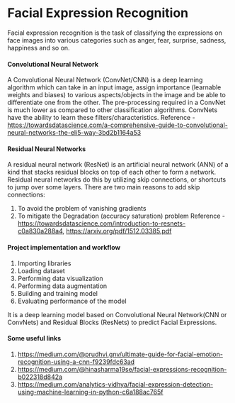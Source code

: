 # Facial Expression Recognition

Facial expression recognition is the task of classifying the expressions on face images into various categories such as anger, fear, surprise, sadness, happiness and so on.


#### Convolutional Neural Network
A Convolutional Neural Network (ConvNet/CNN) is a deep learning algorithm which can take in an input image, assign importance (learnable weights and biases) to various aspects/objects in the image and be able to differentiate one from the other. 
The pre-processing required in a ConvNet is much lower as compared to other classification algorithms. ConvNets have the ability to learn these filters/characteristics.
Reference - https://towardsdatascience.com/a-comprehensive-guide-to-convolutional-neural-networks-the-eli5-way-3bd2b1164a53

#### Residual Neural Networks
A residual neural network (ResNet) is an artificial neural network (ANN) of a kind that stacks residual blocks on top of each other to form a network. Residual neural networks do this by utilizing skip connections, or shortcuts to jump over some layers.
There are two main reasons to add skip connections: 
1. To avoid the problem of vanishing gradients
2. To mitigate the Degradation (accuracy saturation) problem
Reference - https://towardsdatascience.com/introduction-to-resnets-c0a830a288a4, https://arxiv.org/pdf/1512.03385.pdf 

#### Project implementation and workflow
1. Importing libraries
2. Loading dataset
3. Performing data visualization
4. Performing data augmentation
5. Building and training  model 
6. Evaluating performance of the model

It is a deep learning model based on Convolutional Neural Network(CNN or ConvNets) and Residual Blocks (ResNets) to predict Facial Expressions.



#### Some useful links
1. https://medium.com/@prudhvi.gnv/ultimate-guide-for-facial-emotion-recognition-using-a-cnn-f9239fdc63ad
2. https://medium.com/@hinasharma19se/facial-expressions-recognition-b022318d842a
3. https://medium.com/analytics-vidhya/facial-expression-detection-using-machine-learning-in-python-c6a188ac765f